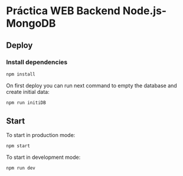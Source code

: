 # Práctica WEB Backend Node.js-MongoDB

## Deploy

### Install dependencies

```sh
npm install
```
On first deploy you can run next command to empty the database and create initial data:

```js
npm run initiDB
```
## Start

To start in production mode:
```sh
npm start
```

To start in development mode:
```sh
npm run dev
```